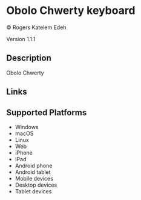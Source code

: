 Obolo Chwerty keyboard
==============

© Rogers Katelem Edeh

Version 1.1.1

Description
-----------

Obolo Chwerty 

Links
-----

Supported Platforms
-------------------
 * Windows
 * macOS
 * Linux
 * Web
 * iPhone
 * iPad
 * Android phone
 * Android tablet
 * Mobile devices
 * Desktop devices
 * Tablet devices

